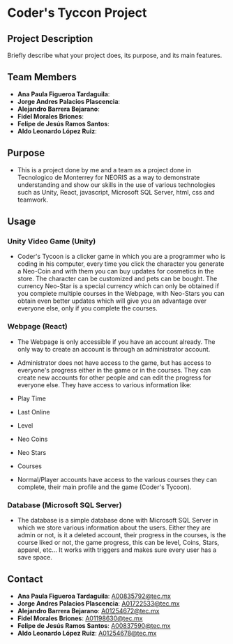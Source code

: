 # Coder's Tyccon Project

## Project Description
Briefly describe what your project does, its purpose, and its main features.

## Team Members
- **Ana Paula Figueroa Tardaguila**:
- **Jorge Andres Palacios Plascencia**:
- **Alejandro Barrera Bejarano**:
- **Fidel Morales Briones**:
- **Felipe de Jesús Ramos Santos**:
- **Aldo Leonardo López Ruiz**:

## Purpose
- This is a project done by me and a team as a project done in Tecnologico de Monterrey for NEORIS as a way to demonstrate understanding and show our skills in the use of various technologies such as Unity, React, javascript, Microsoft SQL Server, html, css and teamwork.

## Usage
### Unity Video Game (Unity)
- Coder's Tycoon is a clicker game in which you are a programmer who is coding in his computer, every time you click the character you generate a Neo-Coin and with them you can buy updates for cosmetics in the store. The character can be customized and pets can be bought. The currency Neo-Star is a special currency which can only be obtained if you complete multiple courses in the Webpage, with Neo-Stars you can obtain even better updates which will give you an advantage over everyone else, only if you complete the courses.

### Webpage (React)
- The Webpage is only accessible if you have an account already. The only way to create an account is through an administrator account.

- Administrator does not have access to the game, but has access to everyone's progress either in the game or in the courses. They can create new accounts for other people and can edit the progress for everyone else. They have access to various information like:
- Play Time
- Last Online
- Level
- Neo Coins
- Neo Stars
- Courses

- Normal/Player accounts have access to the various courses they can complete, their main profile and the game (Coder's Tycoon).

### Database (Microsoft SQL Server)
- The database is a simple database done with Microsoft SQL Server in which we store various information about the users. Either they are admin or not, is it a deleted account, their progress in the courses, is the course liked or not, the game progress, this can be level, Coins, Stars, apparel, etc... It works with triggers and makes sure every user has a save space.

## Contact
- **Ana Paula Figueroa Tardaguila**: A00835792@tec.mx
- **Jorge Andres Palacios Plascencia**: A01722533@tec.mx
- **Alejandro Barrera Bejarano**: A01254672@tec.mx
- **Fidel Morales Briones**: A01198630@tec.mx
- **Felipe de Jesús Ramos Santos**: A00837590@tec.mx
- **Aldo Leonardo López Ruiz**: A01254678@tec.mx
